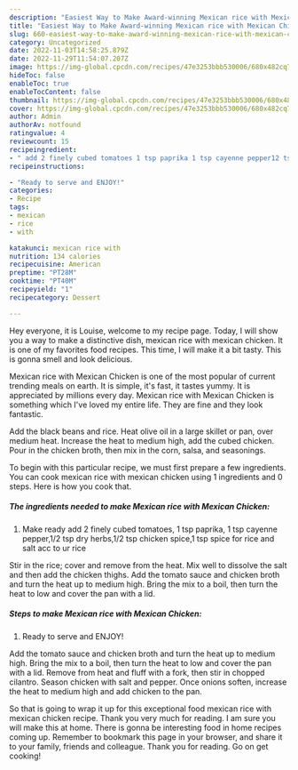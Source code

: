 ```yaml
---
description: "Easiest Way to Make Award-winning Mexican rice with Mexican Chicken"
title: "Easiest Way to Make Award-winning Mexican rice with Mexican Chicken"
slug: 660-easiest-way-to-make-award-winning-mexican-rice-with-mexican-chicken
category: Uncategorized
date: 2022-11-03T14:58:25.879Z
date: 2022-11-29T11:54:07.207Z
image: https://img-global.cpcdn.com/recipes/47e3253bbb530006/680x482cq70/mexican-rice-with-mexican-chicken-recipe-main-photo.jpg
hideToc: false
enableToc: true
enableTocContent: false
thumbnail: https://img-global.cpcdn.com/recipes/47e3253bbb530006/680x482cq70/mexican-rice-with-mexican-chicken-recipe-main-photo.jpg
cover: https://img-global.cpcdn.com/recipes/47e3253bbb530006/680x482cq70/mexican-rice-with-mexican-chicken-recipe-main-photo.jpg
author: Admin
authorAv: notfound
ratingvalue: 4
reviewcount: 15
recipeingredient:
- " add 2 finely cubed tomatoes 1 tsp paprika 1 tsp cayenne pepper12 tsp dry herbs12 tsp chicken spice1 tsp spice for rice and salt acc to ur rice"
recipeinstructions:

- "Ready to serve and ENJOY!"
categories:
- Recipe
tags:
- mexican
- rice
- with

katakunci: mexican rice with 
nutrition: 134 calories
recipecuisine: American
preptime: "PT28M"
cooktime: "PT40M"
recipeyield: "1"
recipecategory: Dessert

---
```



Hey everyone, it is Louise, welcome to my recipe page. Today, I will show you a way to make a distinctive dish, mexican rice with mexican chicken. It is one of my favorites food recipes. This time, I will make it a bit tasty. This is gonna smell and look delicious.

Mexican rice with Mexican Chicken is one of the most popular of current trending meals on earth. It is simple, it's fast, it tastes yummy. It is appreciated by millions every day. Mexican rice with Mexican Chicken is something which I've loved my entire life. They are fine and they look fantastic.

Add the black beans and rice. Heat olive oil in a large skillet or pan, over medium heat. Increase the heat to medium high, add the cubed chicken. Pour in the chicken broth, then mix in the corn, salsa, and seasonings.


To begin with this particular recipe, we must first prepare a few ingredients. You can cook mexican rice with mexican chicken using 1 ingredients and 0 steps. Here is how you cook that.

<!--inarticleads1-->

##### The ingredients needed to make Mexican rice with Mexican Chicken:

1. Make ready  add 2 finely cubed tomatoes, 1 tsp paprika, 1 tsp cayenne pepper,1/2 tsp dry herbs,1/2 tsp chicken spice,1 tsp spice for rice and salt acc to ur rice


Stir in the rice; cover and remove from the heat. Mix well to dissolve the salt and then add the chicken thighs. Add the tomato sauce and chicken broth and turn the heat up to medium high. Bring the mix to a boil, then turn the heat to low and cover the pan with a lid. 

<!--inarticleads2-->

##### Steps to make Mexican rice with Mexican Chicken:


1. Ready to serve and ENJOY!

Add the tomato sauce and chicken broth and turn the heat up to medium high. Bring the mix to a boil, then turn the heat to low and cover the pan with a lid. Remove from heat and fluff with a fork, then stir in chopped cilantro. Season chicken with salt and pepper. Once onions soften, increase the heat to medium high and add chicken to the pan. 

So that is going to wrap it up for this exceptional food mexican rice with mexican chicken recipe. Thank you very much for reading. I am sure you will make this at home. There is gonna be interesting food in home recipes coming up. Remember to bookmark this page in your browser, and share it to your family, friends and colleague. Thank you for reading. Go on get cooking!
